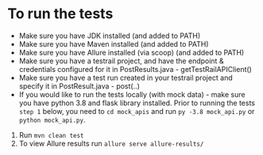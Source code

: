 # To run the tests
* Make sure you have JDK installed (and added to PATH)
* Make sure you have Maven installed (and added to PATH)
* Make sure you have Allure installed (via scoop) (and added to PATH)
* Make sure you have a testrail project, and have the endpoint & credentials configured for it in PostResults.java - getTestRailAPIClient()
* Make sure you have a test run created in your testrail project and specify it in PostResult.java - post(..) 
* If you would like to run the tests locally (with mock data) - make sure you have python 3.8 and flask library installed. Prior to running the tests `step 1` below, you need to `cd mock_apis` and run `py -3.8 mock_api.py` or `python mock_api.py`.

1. Run `mvn clean test`
2. To view Allure results run `allure serve allure-results/`

